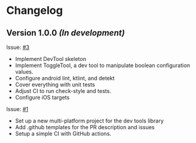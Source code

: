 Changelog
=========

## Version 1.0.0 *(In development)*

Issue: [#3](https://github.com/maximbircu/devtools-library/issues/3)
- Implement DevTool skeleton
- Implement ToggleTool, a dev tool to manipulate boolean configuration values.
- Configure android lint, ktlint, and detekt
- Cover everything with unit tests
- Adjust CI to run check-style and tests.
- Configure iOS targets

Issue: [#1](https://github.com/maximbircu/devtools-library/issues/1)
- Set up a new multi-platform project for the dev tools library
- Add .github templates for the PR description and issues 
- Setup a simple CI with GitHub actions. 
